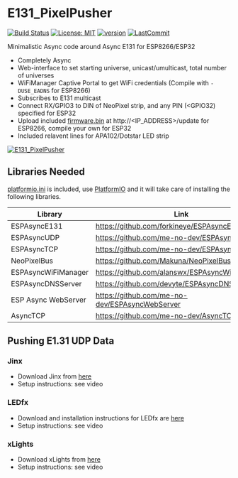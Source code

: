 # E131_PixelPusher

[![Build Status](https://travis-ci.com/debsahu/E131_PixelPusher.svg?branch=master)](https://travis-ci.com/debsahu/E131_PixelPusher) [![License: MIT](https://img.shields.io/github/license/debsahu/E131_PixelPusher.svg)](https://opensource.org/licenses/MIT) [![version](https://img.shields.io/github/release/debsahu/E131_PixelPusher.svg)](https://github.com/debsahu/E131_PixelPusher/releases/tag/1.2.0) [![LastCommit](https://img.shields.io/github/last-commit/debsahu/E131_PixelPusher.svg?style=social)](https://github.com/debsahu/E131_PixelPusher/commits/master)

Minimalistic Async code around Async E131 for ESP8266/ESP32

- Completely Async
- Web-interface to set starting universe, unicast/umulticast, total number of universes
- WiFiManager Captive Portal to get WiFi credentials (Compile with `-DUSE_EADNS` for ESP8266)
- Subscribes to E131 multicast
- Connect RX/GPIO3 to DIN of NeoPixel strip, and any PIN (<GPIO32) specified for ESP32
- Upload included [firmware.bin](https://github.com/debsahu/E131_PixelPusher/releases/latest) at http://<IP_ADDRESS>/update for ESP8266, compile your own for ESP32
- Included relavent lines for APA102/Dotstar LED strip

[![E131_PixelPusher](https://img.youtube.com/vi/lZ09GlO2_8s/0.jpg)](https://www.youtube.com/watch?v=lZ09GlO2_8s)

## Libraries Needed

[platformio.ini](https://github.com/debsahu/E131_PixelPusher/blob/master/platformio.ini) is included, use [PlatformIO](https://platformio.org/platformio-ide) and it will take care of installing the following libraries.

| Library                   | Link                                                       | Platform    |
|---------------------------|------------------------------------------------------------|-------------|
|ESPAsyncE131               |https://github.com/forkineye/ESPAsyncE131                   |ESP8266/32   |
|ESPAsyncUDP                |https://github.com/me-no-dev/ESPAsyncUDP                    |ESP8266      |
|ESPAsyncTCP                |https://github.com/me-no-dev/ESPAsyncTCP                    |ESP8266      |
|NeoPixelBus                |https://github.com/Makuna/NeoPixelBus                       |ESP8266/32   |
|ESPAsyncWiFiManager        |https://github.com/alanswx/ESPAsyncWiFiManager              |ESP8266/32   |
|ESPAsyncDNSServer          |https://github.com/devyte/ESPAsyncDNSServer                 |ESP8266      |
|ESP Async WebServer        |https://github.com/me-no-dev/ESPAsyncWebServer              |ESP8266/32   |
|AsyncTCP                   |https://github.com/me-no-dev/AsyncTCP                       |ESP32        |

## Pushing E1.31 UDP Data

### Jinx
- Download Jinx from [here](http://www.live-leds.de/downloads/)
- Setup instructions: see video

### LEDfx
- Download and installation instructions for LEDfx are [here](https://ahodges9.github.io/LedFx/)
- Setup instructions: see video

### xLights
- Download xLights from [here](https://xlights.org/releases/)
- Setup instructions: see video
